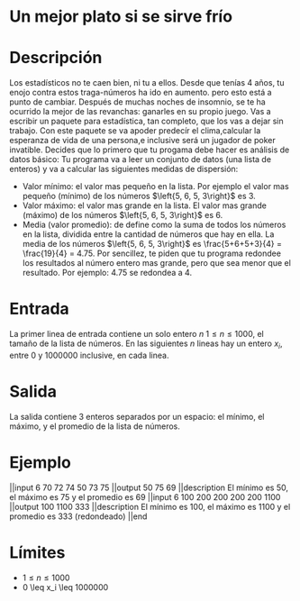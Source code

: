 # Un mejor plato si se sirve frío
# Descripción

Los estadísticos no te caen bien, ni tu a ellos. Desde que tenías 4 años, tu enojo contra estos traga-números ha ido en aumento. pero esto está a punto de cambiar.
Después de muchas noches de insomnio, se te ha ocurrido la mejor de las revanchas: ganarles en su propio juego. Vas a escribir un paquete para estadística, tan completo, que los vas a dejar sin trabajo.
Con este paquete se va apoder predecír el clima,calcular la esperanza de vida de una persona,e inclusive será un jugador de poker invatible. 
Decides que lo primero que tu progama debe hacer es análisis de datos básico: Tu programa va a leer un conjunto de datos (una lista de enteros) y va a calcular las siguientes medidas de dispersión:

 * Valor mínimo: el valor mas pequeño en la lista. Por ejemplo el valor mas pequeño (mínimo) de los números $\left{5, 6, 5, 3\right}$ es 3.
 * Valor máximo: el valor mas grande en la lista. El valor mas grande (máximo) de los números $\left{5, 6, 5, 3\right}$ es 6.
 * Media (valor promedio): de define como la suma de todos los números en la lista, dividida entre la cantidad de números que hay en ella. La media de los números $\left{5, 6, 5, 3\right}$ es \frac{5+6+5+3}{4} = \frac{19}{4} = 4.75. Por sencillez, te piden que tu programa redondee los resultados al número entero mas grande, pero que sea menor que el resultado. Por ejemplo: 4.75 se redondea a 4.



# Entrada
La primer linea de entrada contiene un solo entero $n$ $1 \leq n \leq 1000$, el tamaño de la lista de números. En las siguientes $n$ lineas hay un entero $x_i$, entre $0$ y $1000000$ inclusive, en cada linea. 



# Salida

La salida contiene 3 enteros separados por un espacio: el mínimo, el máximo, y el promedio de la lista de números.

# Ejemplo

||input
6
70
72
74
50
73
75
||output
50 75 69
||description
El mínimo es 50, el máximo es 75 y el promedio es 69 
||input
6
100
200
200
200
200
1100
||output
100 1100 333
||description
El mínimo es 100, el máximo es 1100 y el promedio es 333 (redondeado)
||end

# Límites

* $1 \leq n \leq 1000$
* 0 \leq x_i \leq 1000000